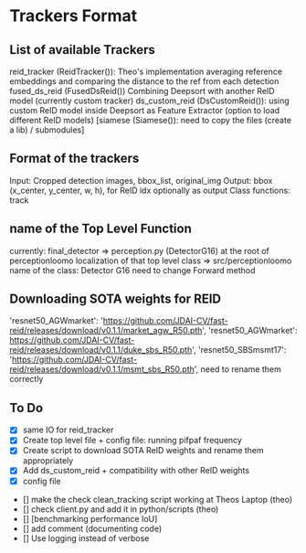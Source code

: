 # Trackers Format

## List of available Trackers
reid_tracker (ReidTracker()): Theo's implementation averaging reference embeddings and comparing the distance to the ref from each detection
fused_ds_reid (FusedDsReid()) Combining Deepsort with another ReID model (currently custom tracker)
ds_custom_reid (DsCustomReid()): using custom ReID model inside Deepsort as Feature Extractor (option to load different ReID models)
[siamese (Siamese()): need to copy the files (create a lib) / submodules]

## Format of the trackers

Input: Cropped detection images, bbox_list, original_img
Output: bbox (x_center, y_center, w, h), for ReID idx optionally as output
Class functions: track

## name of the Top Level Function
currently: final_detector => perception.py (DetectorG16) at the root of perceptionloomo
localization of that top level class => src/perceptionloomo
name of the class: Detector G16 need to change
Forward method

## Downloading SOTA weights for REID
'resnet50_AGWmarket':
'https://github.com/JDAI-CV/fast-reid/releases/download/v0.1.1/market_agw_R50.pth',
'resnet50_AGWmarket':
https://github.com/JDAI-CV/fast-reid/releases/download/v0.1.1/duke_sbs_R50.pth',
'resnet50_SBSmsmt17':
'https://github.com/JDAI-CV/fast-reid/releases/download/v0.1.1/msmt_sbs_R50.pth',
need to rename them correctly

## To Do
- [x] same IO for reid_tracker
- [x] Create top level file + config file: running pifpaf frequency
- [x] Create script to download SOTA ReID weights and rename them appropriately
- [x] Add ds_custom_reid + compatibility with other ReID weights
- [x] config file
- [] make the check clean_tracking script working at Theos Laptop (theo)
- [] check client.py and add it in python/scripts (theo)
- [] [benchmarking performance IoU]
- [] add comment (documenting code)
- [] Use logging instead of verbose



